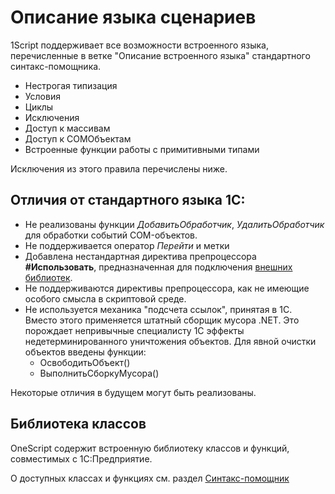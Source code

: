 # Описание языка сценариев

1Script поддерживает все возможности встроенного языка, перечисленные в ветке "Описание встроенного языка" стандартного синтакс-помощника.

* Нестрогая типизация
* Условия
* Циклы
* Исключения
* Доступ к массивам
* Доступ к COMОбъектам
* Встроенные функции работы с примитивными типами

Исключения из этого правила перечислены ниже.

## Отличия от стандартного языка 1С:

* Не реализованы функции *ДобавитьОбработчик*, *УдалитьОбработчик* для обработки событий COM-объектов.
* Не поддерживается оператор *Перейти* и метки
* Добавлена нестандартная директива препроцессора **#Использовать**, предназначенная для подключения [внешних библиотек](libraries).
* Не поддерживаются директивы препроцессора, как не имеющие особого смысла в скриптовой среде.
* Не используется механика "подсчета ссылок", принятая в 1С. Вместо этого применяется штатный сборщик мусора .NET. Это порождает непривычные специалисту 1С эффекты недетерминированного уничтожения объектов. Для явной очистки объектов введены функции:
  * ОсвободитьОбъект()
  * ВыполнитьСборкуМусора()

Некоторые отличия в будущем могут быть реализованы.

## Библиотека классов

OneScript содержит встроенную библиотеку классов и функций, совместимых с 1С:Предприятие.

О доступных классах и функциях см. раздел [Синтакс-помощник](/syntax)
